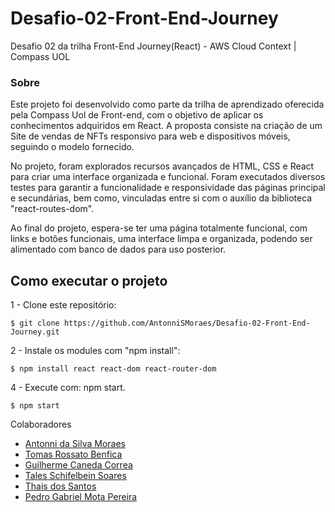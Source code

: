 # Desafio-02-Front-End-Journey
Desafio 02 da trilha Front-End Journey(React) - AWS Cloud Context | Compass UOL

### Sobre

Este projeto foi desenvolvido como parte da trilha de aprendizado oferecida pela Compass Uol de Front-end,
com o objetivo de aplicar os conhecimentos adquiridos em React. A proposta consiste na criação de um Site
de vendas de NFTs responsivo para web e dispositivos móveis, seguindo o modelo fornecido.

No projeto, foram explorados recursos avançados de HTML, CSS e React para criar uma interface organizada e
funcional. Foram executados diversos testes para garantir a funcionalidade e responsividade
das páginas principal e secundárias, bem como, vinculadas entre si com o auxílio da biblioteca "react-routes-dom".

Ao final do projeto, espera-se ter uma página totalmente funcional, com links e botões funcionais, uma interface
limpa e organizada, podendo ser alimentado com banco de dados para uso posterior.

## Como executar o projeto

1 - Clone este repositório:

```console
$ git clone https://github.com/AntonniSMoraes/Desafio-02-Front-End-Journey.git
```

2 - Instale os modules com "npm install":

```console
$ npm install react react-dom react-router-dom
```

4 - Execute com: npm start.

```console
$ npm start
```

Colaboradores
- [Antonni da Silva Moraes](https://github.com/AntonniSMoraes)
- [Tomas Rossato Benfica](https://github.com/trbenfica)
- [Guilherme Caneda Correa](https://github.com/GuilhermeCaneda)
- [Tales Schifelbein Soares](https://github.com/talessoares)
- [Thais dos Santos](https://github.com/ThaisdosSantos)
- [Pedro Gabriel Mota Pereira](https://github.com/Yiins)
